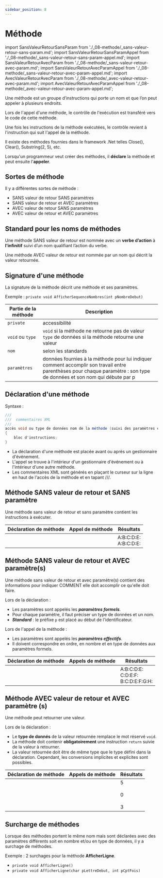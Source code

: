 ```yaml
---
sidebar_position: 8
---
```


# Méthode

import SansValeurRetourSansParam from './_08-methode/_sans-valeur-retour-sans-param.md';
import SansValeurRetourSansParamAppel from './_08-methode/_sans-valeur-retour-sans-param-appel.md';
import SansValeurRetourAvecParam from './_08-methode/_sans-valeur-retour-avec-param.md';
import SansValeurRetourAvecParamAppel from './_08-methode/_sans-valeur-retour-avec-param-appel.md';
import AvecValeurRetourAvecParam from './_08-methode/_avec-valeur-retour-avec-param.md';
import AvecValeurRetourAvecParamAppel from './_08-methode/_avec-valeur-retour-avec-param-appel.md';


Une méthode est un groupe d’instructions qui porte un nom et que l’on peut appeler à plusieurs endroits.

Lors de l'appel d'une méthode, le contrôle de l'exécution est transféré vers le code de cette méthode.

Une fois les instructions de la méthode exécutées, le contrôle revient à l'instruction qui suit l'appel de la méthode.

Il existe des méthodes fournies dans le framework .Net telles Close(), Clear(),  Substring(2, 5), etc.

Lorsqu'un programmeur veut créer des méthodes, il **déclare** la méthode et peut ensuite l'**appeler**.

## Sortes de méthode

Il y a différentes sortes de méthode :

- SANS valeur de retour SANS paramètres
- SANS valeur de retour et AVEC paramètres
- AVEC valeur de retour SANS paramètres         
- AVEC valeur de retour et AVEC paramètres

## Standard pour les noms de méthodes

Une méthode SANS valeur de retour est nommée avec un **verbe d’action** à **l’infinitif** suivi d’un nom qualifiant l’action du verbe.

Une méthode AVEC valeur de retour est nommée par un nom qui décrit la valeur retournée.

## Signature d'une méthode

La signature de la méthode décrit une méthode et ses paramètres.

Exemple : `private void AfficherSequenceNombres(int pNombreDebut)`

| Partie de la méthode | Description |
| -------------------- | ----------- |
| `private` | accessibilité |
| `void` ou `type` | `void` si la méthode ne retourne pas de valeur <br/> `type` de données si la méthode retourne une valeur |
| `nom` | selon les standards |
| `paramètres` | données fournies à la méthode pour lui indiquer comment accomplir son travail entre parenthèses pour chaque paramètre : son type de données et son nom qui débute par p |

## Déclaration d'une méthode

Syntaxe :

```cs
///
///  commentaires XML
///
accès void ou type de données nom de la méthode (suivi des paramètres entre parenthèses)
{
    bloc d'instructions;
}
```

- La déclaration d'une méthode est placée avant ou après un gestionnaire d'événement.
- L'appel se trouve à l'intérieur d'un gestionnaire d'événement ou à l'intérieur d'une autre méthode.
- Les commentaires XML sont générés en plaçant le curseur sur la ligne en haut de l'accès de la méthode
et en tapant ///.


## Méthode SANS valeur de retour et SANS paramètre

Une méthode sans valeur de retour et sans paramètre contient les instructions à exécuter.

| Déclaration de méthode | Appel de méthode | Résultats |
| ---------------------- | ---------------- | --------- |
| <SansValeurRetourSansParam/> | <SansValeurRetourSansParamAppel/> | A:B:C:D:E: <br/> A:B:C:D:E: <br/> |

## Méthode SANS valeur de retour et AVEC paramètre(s)

Une méthode sans valeur de retour et avec paramètre(s) contient des informations pour
indiquer COMMENT elle doit accomplir ce qu'elle doit faire.

Lors de la déclaration : 

- Les paramètres sont appelés les ***paramètres formels***.
- Pour chaque paramètre, il faut préciser un type de données et un nom.
- ***Standard*** : le préfixe `p` est placé au début de l'identificateur.

Lors de l'appel de la méthode :

- Les paramètres sont appelés les ***paramètres effectifs***.
- Il doivent correspondre en ordre, en nombre et en type de données aux paramètres formels.

| Déclaration de méthode | Appels de méthode | Résultats |
| ---------------------- | ----------------- | --------- |
| <SansValeurRetourAvecParam/> | <SansValeurRetourAvecParamAppel/> | A:B:C:D:E: <br/> C:D:E:F: <br/> B:C:D:E:F:G:H: |

## Méthode AVEC valeur de retour et AVEC paramètre (s)

Une méthode peut retourner une valeur.

Lors de la déclaration :

- Le **type de donnés** de la valeur retournée remplace le mot réservé `void`.
- La méthode doit contenir **obligatoirement** une instruction `return` suivie de la valeur à retourner.
- La valeur retournée doit être de même type que le type défini dans la déclaration. Cependant, les conversions implicites et explicites sont possibles.

| Déclaration de méthode | Appels de méthode | Résultats |
| ---------------------- | ----------------- | --------- |
| <AvecValeurRetourAvecParam/> | <AvecValeurRetourAvecParamAppel/> | 5 <br/> <br/> 0 <br/> <br/> 3 |

## Surcharge de méthodes

Lorsque des méthodes portent le même nom mais sont déclarées avec des paramètres différents soit en nombre et/ou en type de données, il y a surchage de méthodes.

Exemple : 2 surchages pour la méthode **AfficherLigne**.

- `private void AfficherLigne()`
- `private void AfficherLigne(char pLettreDebut, int pCptFois)`
